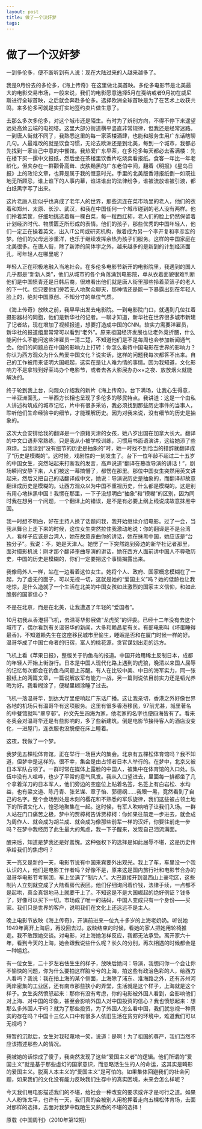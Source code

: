 ```yaml
--- 
layout: post
title: 做了一个汉奸梦
tags: 
---
```



# 做了一个汉奸梦

一到多伦多，便不断听到有人说：现在大陆过来的人越来越多了。

我是9月份去的多伦多，《海上传奇》在这里做北美首映。多伦多电影节是北美最大的电影交易市场，一般来说，我们的电影愿意选择5月在戛纳或者9月初在威尼斯进行全球首映，之后就会奔赴多伦多。选择欧洲全球首映是为了在艺术上收获共鸣，来多伦多可就是实打实地签约卖片做生意了。

去那么多次多伦多，对这个城市还是陌生。有时为了辨别方向，不得不停下来遥望远处高耸云端的电视塔。这里大部分街道横平竖直非常规律，但我还是经常迷路。一到唐人街就不同了，我熟悉这里的每一家茶楼酒肆，也能和服务生用广东话瞎聊几句。人最难改的就是饮食习惯，无论去欧洲还是到北美，每到一个城市，我都必先找到一家自己中意的中餐馆。我热爱广东早茶，在多伦多每天都必去客满楼：先在楼下买一摞中文报纸，然后坐在茶楼里饮香片吃烧卖看报纸。食客一年比一年老龄化，但夹杂在一群颧骨高耸、皮肤黝黑的广东老伯中间，翻着《明报》《星岛日报》上的政论文章，也算是属于我的惬意时光。手里的北美版香港报纸倒一如既往地无所顾忌，谁上谁下的人事内幕，谁进谁出的法律纷争，谁被流放谁被引渡，都白纸黑字写了出来。

这片老唐人街似乎也真成了老年人的世界，那些流连在菜市场里的老人，他们的衣着和郑州、太原、长沙、武汉，和我在中国任何一个城市碰到的老人没有两样。他们拎着菜筐，仔细地挑选着每一棵白菜，每一粒西红柿，老人们的脸上仍然保留着计划经济时代、物质匮乏所形成的表情。他们的孩子，那些优秀的中国年轻人，他们一定正在操着英文，出入IT公司或研究机构，做着成为另一个李开复和李彦宏的梦。他们的父母远涉重洋，也乐于继续发挥余热为孩子们服务。这样的中国家庭在北美很多。在唐人街，除了新添的简体字之外，越来越多的是新到的计划经济面孔，可年轻人在哪里呢？

年轻人正在积极地融入当地社会。在多伦多电影节新开的电影院里，我遇到的国人几乎都是“新新人类”，他们从城市的各个角落涌到电影院，单从衣着面貌很难判断他们是中国愤青还是日韩后裔，很难看出他们就是唐人街里那些拎着菜篮子的老人的下一代。但只要他们旁若无人地聚众聊天，那神情还是能一下暴露出刻在年轻人脸上的，绝对中国原创、不知分寸的单位气质。

《海上传奇》放映之前，我早早出发去电影院。一到电影院门口，就遇到几位扛着摄影器材的同胞，他们是新华社的记者。一聊才知道，新华社在世界很多城市新建了记者站，现在增加了视频报道，想要打造成中国的CNN。软实力需要洋雇员，新华社的报道组里常常可以看到“老外”。原来祖国经济发展也让老外竞折腰，什么能问什么不能问这些洋雇员一清二楚，不知道他们是不是每周也会参加新闻通气会。他们的问题总在中国的影响力上打转：你怎么看待中国电影在世界的影响力？你认为西方观众为什么热爱中国文化？说实话，这样的问题我每次都答不出来。自己的工作被用来证明大国崛起，这实在是让人难为情的事情。因为我知道，文化影响力不是拿钱到好莱坞办个电影节，或者去各大影展办办××之夜、放放烟火就能解决的。

终于轮到我上台，向观众介绍我的新片《海上传奇》。台下满场，让我心生得意，一半亚洲面孔，一半西方长相也呈现了多伦多的移民特点。我讲道：这是一个由私人讲述构筑成的城市记忆，片中有很多采访，我必须找到那些历史事件的当事人，聆听他们生命经验中的细节，才能理解历史。因为对我来说，没有细节的历史是抽象的。

这次大会安排给我的翻译是一个原籍天津的女孩，她八岁出国在加拿大长大。翻译的中文口语非常熟练，只是我从小被学校训练，习惯用书面语演讲，这给她添了些麻烦。当我谈到“没有细节的历史是抽象的”时，她一时找不到恰当的措辞就翻译成了“历史是模糊的”。这时候，戏剧性的一刻发生了。台下一位年龄不超过二十五岁的中国女生，突然站起来打断我的发言，高声说道“翻译在篡改导演的讲话！”，剧场瞬间安静下来，人们被这一幕搞懵了，都愣在那里。那位中国女生突然用英文讲起来，然后又把自己的话翻译成中文，她说：导演说历史是抽象的，而翻译却故意翻译成历史是模糊的。让西方观众以为中国不重视历史，什么都是模糊的。这是别有用心地抹黑中国！我愣在那里，一下子没想明白“抽象”和“模糊”的区别，因为同时我在想另一个问题，一个翻译上的错误，是不是有必要上纲上线说成故意抹黑中国。

我一时想不明白，好在主持人换了话题问我，我开始继续介绍电影。过了一会，当我从舞台上走下来的时候，这位女生突然拉住我激动地说：你的翻译是不是台湾人，看样子应该是台湾人，她在故意歪曲你的讲话，她在抹黑中国，她应该是“台独分子”。我说：不，她是天津人。她愣了一下突然跑到旁边的新华社记者那里，面对摄影机说：刚才那个翻译歪曲导演的讲话，她在西方人面前讲中国人不尊敬历史，中国的历史是模糊的，你们一定要把这个事情揭露出来。

我像局外人一样，站在一边看着这位女生。她将个人、政府、国家概念模糊在了一起，为了虚无的面子，可以无视一切，这就是她的“爱国主义”吗？她的低龄也让我吃惊，是什么造就了一个生活在北美的中国女孩如此激烈的国家主义信仰，和如此脆弱的国家信心？

不是在北京，而是在北美，让我遭遇了年轻的“爱国者”。

10月初我从香港搭飞机，去温哥华影展做“龙虎奖”的评委。已经十二年没有去这个城市了，偶尔看到有关温哥华的新闻，大多和赖昌星有关。有部电影叫《坏蛋睡得最香》，不知道赖先生在这座移民城市里偷生，睡眠是否和在厦门时候一样的好。温哥华成了中国亡命者的归宿，富人的桃花源，贪官谋划出走的远方。

飞机上看《苹果日报》，整版关于钓鱼岛的报道。中国开始用稀土反制日本，成都的年轻人开始上街游行。日本是中国人现代化路上遇到的虎狼，晚清以来国人屈辱的记忆每次都会在钓鱼岛问题上苏醒。有人在比较中美、中日的海军实力，同一张报纸上的两篇文章，一篇说解放军有能力一战，另一篇则说依目前实力还是韬光养晦为好。我看糊涂了，便糊里糊涂睡了过去。

飞机一落温哥华，到达大厅里便响起广东话广播。这让我亲切，香港之外好像世界各地的机场只有温哥华有这项服务。这里有很多香港移民，97前尤甚，城里著名的中餐馆就叫“翠亨邨”。孙文先生四海为家，他老家的名字也便四海皆有了。看来冬奥会对温哥华还是有些影响的，多了些新建筑。倒是电影节接待客人的酒店没变化，一进屋门，连衣服也没脱便在床上睡着。

这夜，我做了一个梦。

我梦见五棵松体育馆，正在举行一场巨大的集会。北京有五棵松体育馆吗？我不知道，但梦中是这样的。很不幸，集会是由占领者日本人举行的。在梦中，北京又被日本军队占领了。一群时常在媒体上露脸的中国人，被集中在体育馆的入口处。队伍中没有人喧哗，也少了平常的意气风发。我从入口望进去，里面每一排都坐了几个拿着洋刀的日本军人，他们旁边的空座位上贴着名签，名签上有白岩松、水均益，也有梁文道、陈丹青、张艺谋、章子怡、郭德纲……我眼一黑，竟然看到了自己的名字。整个会场到处是木刻的樱花和不熟悉的军乐旋律，我们这些被占领土地下的所谓文化人，惶恐地聚集在一起。这时候，有军人吹响哨子让我们入场。一群人站在门口痛苦之极，梦中的贾樟柯告诉贾樟柯：你如果往前走一步进去，就会成为周作人、就会成为胡兰成、就会成为像那些前辈一样的汉奸，你要往前走一步吗？在梦中我经历了此生最大的焦虑，我一下子醒来，发现自己泪流满面。

醒来后，知道是梦我还是好羞愧。这种强权下的选择是如此屈辱不堪，这是历史传承给我们的焦虑吗？

天一亮又是新的一天，电影节说有中国来宾要外出观光。我上了车，车里没一个我认识的人，他们是电影工作者吗？好像不是，原来这是国内旅行社和电影节合办的温哥华电影节考察团，车上坐满了“制片人”。大巴直接开到温西山上豪宅区，这些制片人立刻就变成了大陆看房代表团。他们仔细询问着价钱，法律手续，一点都不是起哄，真金真银地马上就要干上了。不知这是不是大国崛起的绝好例证？钱多了，好像可以买下一切。市场成了唯一的砝码，中国人变成只有一个身份——买家。我们只是世界的客户，说明我们在文化上还远远不是主人。

晚上电影节放映《海上传奇》，开演前进来一位九十多岁的上海老奶奶。听说她1949年离开上海后，再没回去过。放映结束的时候，看她的家人把她用轮椅推走。我不敢跟她交谈。对电影，对上海她怎样反应，我都无法承受。离开家六十年，看到今天的上海，她会跟我说些什么呢？长久的分别，再次相遇的时候都会是一种尴尬。

有一位女生，二十岁左右怯生生的样子，放映后她问：导演，我想问你一个会让你不愉快的问题，你为什么要拍这样脏兮兮的上海，拍这些有政治色彩的人，给西方人看吗？我说：我在拍上海的某个侧面，上海除了浦东、淮海路之外，还有苏州河两岸密集的工业区，还有南市那些狭小的弄堂，生活就是这个样子，上海就是这个样子。女生突然愤怒起来：那你有没有考虑，你的电影被外国人看到，会影响他们对上海、对中国的印象，甚至会影响外国人对中国投资的信心？我也愤怒起来：想那么多外国人干吗？就为了那些投资，为了外国人怎么看中国，我们就忽视一种真实的存在吗？中国十三亿人口中有很多人依旧生活在贫穷的环境中，难道我们可以无视吗？

短暂的沉默后，女生对我轻蔑地一笑，说道：是啊！为了祖国的尊严，我们当然不应该描述那些人的情况。

我被她的话惊成了傻子，我突然发现了这些“爱国主义者”的逻辑。他们所谓的“爱国主义”就是基于那些虚幻的国家意识，而忽略活生生的人的命运，这其实是畸形的爱国主义。脱离人本主义的“爱国主义”是可怕的。如果集体回避我们的社会问题，如果我们的文化没有能力反映我们生存中的真实困境，未来会怎么样呢？

今天我们用电影描述我们的不堪，给社会一种改变的要求或许才是可行之道。如果人人粉饰太平，也许有一天，我们真的会被别人用枪押着走向五棵松体育场，去面对那样的选择，去面对我梦中既陌生又熟悉的不堪的选择！



原载《中国周刊》（2010年第12期）